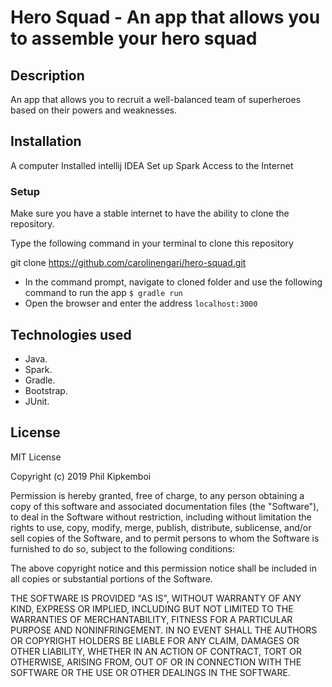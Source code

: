 # Hero Squad - An app that allows you to assemble your hero squad

## Description
An app that allows you to recruit a well-balanced team of superheroes based on their powers and weaknesses.


## Installation

A computer
Installed intellij IDEA
Set up Spark
Access to the Internet


### Setup

Make sure you have a stable internet to have the ability to clone the repository.

Type the following command in your terminal to clone this repository

git clone https://github.com/carolinengari/hero-squad.git

* In the command prompt, navigate to cloned folder and use the following command to run the app `$ gradle run`
* Open the browser and enter the address `localhost:3000`

## Technologies used
* Java.
* Spark.
* Gradle.
* Bootstrap.
* JUnit.

## License
MIT License

Copyright (c) 2019 Phil Kipkemboi

Permission is hereby granted, free of charge, to any person obtaining a copy
of this software and associated documentation files (the "Software"), to deal
in the Software without restriction, including without limitation the rights
to use, copy, modify, merge, publish, distribute, sublicense, and/or sell
copies of the Software, and to permit persons to whom the Software is
furnished to do so, subject to the following conditions:

The above copyright notice and this permission notice shall be included in all
copies or substantial portions of the Software.

THE SOFTWARE IS PROVIDED "AS IS", WITHOUT WARRANTY OF ANY KIND, EXPRESS OR
IMPLIED, INCLUDING BUT NOT LIMITED TO THE WARRANTIES OF MERCHANTABILITY,
FITNESS FOR A PARTICULAR PURPOSE AND NONINFRINGEMENT. IN NO EVENT SHALL THE
AUTHORS OR COPYRIGHT HOLDERS BE LIABLE FOR ANY CLAIM, DAMAGES OR OTHER
LIABILITY, WHETHER IN AN ACTION OF CONTRACT, TORT OR OTHERWISE, ARISING FROM,
OUT OF OR IN CONNECTION WITH THE SOFTWARE OR THE USE OR OTHER DEALINGS IN THE
SOFTWARE.
